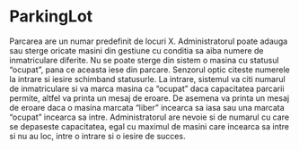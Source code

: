 # ParkingLot

Parcarea are un numar predefinit de locuri X.
Administratorul poate adauga sau sterge oricate masini din gestiune cu conditia sa aiba numere de inmatriculare diferite.
Nu se poate sterge din sistem o masina cu statusul “ocupat”, pana ce aceasta iese din parcare.
Senzorul optic citeste numerele la intrare si iesire schimband statusurle.
La intrare, sistemul va citi numarul de inmatriculare si va marca masina ca “ocupat” daca capacitatea parcarii permite, altfel va printa un mesaj de eroare.
De asemena va printa un mesaj de eroare daca o masina marcata “liber” incearca sa iasa sau una marcata “ocupat” incearca sa intre.
Administratorul are nevoie si de numarul cu care se depaseste capacitatea, egal cu maximul de masini care incearca sa intre si nu au loc, intre o intrare si o iesire de succes.

